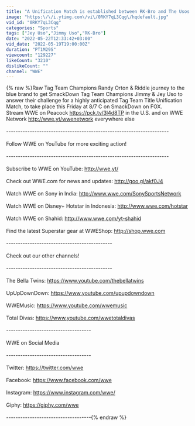 ```yaml
---
title: "A Unification Match is established between RK-Bro and The Usos on SmackDown"
image: "https:\/\/i.ytimg.com\/vi\/0RKY7qL3Cqg\/hqdefault.jpg"
vid_id: "0RKY7qL3Cqg"
categories: "Sports"
tags: ["Jey Uso","Jimmy Uso","RK-Bro"]
date: "2022-05-22T12:33:42+03:00"
vid_date: "2022-05-19T19:00:00Z"
duration: "PT1M29S"
viewcount: "129227"
likeCount: "3210"
dislikeCount: ""
channel: "WWE"
---
```

{% raw %}Raw Tag Team Champions Randy Orton &amp; Riddle journey to the blue brand to get SmackDown Tag Team Champions Jimmy &amp; Jey Uso to answer their challenge for a highly anticipated Tag Team Title Unification Match, to take place this Friday at 8/7 C on SmackDown on FOX.<br />Stream WWE on Peacock <a rel="nofollow" target="blank" href="https://pck.tv/3l4d8TP">https://pck.tv/3l4d8TP</a> in the U.S. and on WWE Network <a rel="nofollow" target="blank" href="http://wwe.yt/wwenetwork">http://wwe.yt/wwenetwork</a> everywhere else<br /><br />---------------------------------------------------------------------<br /><br />Follow WWE on YouTube for more exciting action!<br /><br />---------------------------------------------------------------------<br /><br />Subscribe to WWE on YouTube: <a rel="nofollow" target="blank" href="http://wwe.yt/">http://wwe.yt/</a><br /><br />Check out WWE.com for news and updates: <a rel="nofollow" target="blank" href="http://goo.gl/akf0J4">http://goo.gl/akf0J4</a><br /><br />Watch WWE on Sony in India: <a rel="nofollow" target="blank" href="http://www.wwe.com/SonySportsNetwork">http://www.wwe.com/SonySportsNetwork</a><br /><br />Watch WWE on Disney+ Hotstar in Indonesia: <a rel="nofollow" target="blank" href="http://www.wwe.com/hotstar">http://www.wwe.com/hotstar</a><br /><br />Watch WWE on Shahid: <a rel="nofollow" target="blank" href="http://www.wwe.com/yt-shahid">http://www.wwe.com/yt-shahid</a><br /><br />Find the latest Superstar gear at WWEShop: <a rel="nofollow" target="blank" href="http://shop.wwe.com">http://shop.wwe.com</a><br /><br />---------------------------------------------<br /><br />Check out our other channels!<br /><br />---------------------------------------------<br /><br />The Bella Twins: <a rel="nofollow" target="blank" href="https://www.youtube.com/thebellatwins">https://www.youtube.com/thebellatwins</a><br /><br />UpUpDownDown: <a rel="nofollow" target="blank" href="https://www.youtube.com/upupdowndown">https://www.youtube.com/upupdowndown</a><br /><br />WWEMusic: <a rel="nofollow" target="blank" href="https://www.youtube.com/wwemusic">https://www.youtube.com/wwemusic</a><br /><br />Total Divas: <a rel="nofollow" target="blank" href="https://www.youtube.com/wwetotaldivas">https://www.youtube.com/wwetotaldivas</a><br /><br />------------------------------------<br /><br />WWE on Social Media<br /><br />------------------------------------<br /><br />Twitter: <a rel="nofollow" target="blank" href="https://twitter.com/wwe">https://twitter.com/wwe</a><br /><br />Facebook: <a rel="nofollow" target="blank" href="https://www.facebook.com/wwe">https://www.facebook.com/wwe</a><br /><br />Instagram: <a rel="nofollow" target="blank" href="https://www.instagram.com/wwe/">https://www.instagram.com/wwe/</a><br /><br />Giphy: <a rel="nofollow" target="blank" href="https://giphy.com/wwe">https://giphy.com/wwe</a><br /><br />------------------------------------{% endraw %}
